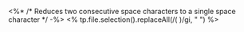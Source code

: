 <%* /* Reduces two consecutive space characters to a single space character */ -%>
<% tp.file.selection().replaceAll(/(  )/gi, " ") %>
